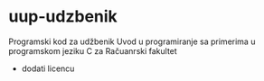 # uup-udzbenik
Programski kod za udžbenik Uvod u programiranje sa primerima u programskom jeziku C za Račuanrski fakultet
- dodati licencu 
